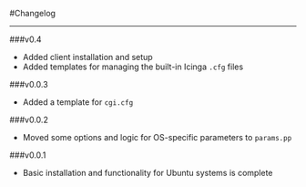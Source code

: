 #Changelog
- - -

###v0.4

* Added client installation and setup
* Added templates for managing the built-in Icinga `.cfg` files

###v0.0.3

* Added a template for `cgi.cfg`

###v0.0.2

* Moved some options and logic for OS-specific parameters to `params.pp`

###v0.0.1

* Basic installation and functionality for Ubuntu systems is complete
